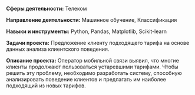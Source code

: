 **Сферы деятельности:** Телеком

**Направление деятельности:** Машинное обучение, Классификация

**Навыки и инструменты:** Python, Pandas, Matplotlib, Scikit-learn

**Задачи проекта:** Предложение клиенту подходящего тарифа на основе данных анализа клиентского поведения.

**Описание проекта:** Оператор мобильной связи выявил, что многие клиенты продолжают пользоваться устаревшими тарифами. Чтобы решить эту проблему, необходимо разработать систему, способную анализировать поведение клиентов и предлагать им наиболее подходящий из новых тарифов.
